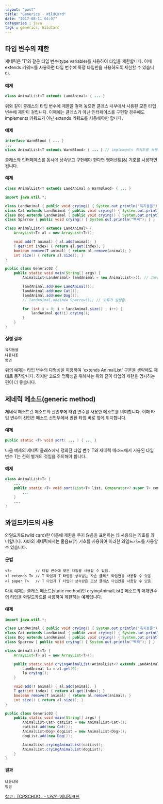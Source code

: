 ```yaml
---
layout: "post"
title: "Generics - WildCard"
date: "2017-08-11 04:07"
categories : java
tags : generics, WildCard
---
```



## 타입 변수의 제한

제네릭은 'T'와 같은 타입 변수(type variable)를 사용하여 타입을 제한합니다.
이때 extends 키워드를 사용하면 타입 변수에 특정 타입만을 사용하도록 제한할 수 있습니다.

#### 예제

```java
class AnimalList<T extends LandAnimal> { ... }
```

위와 같이 클래스의 타입 변수에 제한을 걸어 놓으면 클래스 내부에서 사용된 모든 타입 변수에 제한이 걸립니다.
이때에는 클래스가 아닌 인터페이스를 구현할 경우에도 implements 키워드가 아닌 extends 키워드를 사용해야만 합니다.

#### 예제

```java
interface WarmBlood { ... }
...
class AnimalList<T extends WarmBlood> { ... } // implements 키워드를 사용해서는 안됨.
 ```

클래스와 인터페이스를 동시에 상속받고 구현해야 한다면 엠퍼센트(&) 기호를 사용하면 됩니다.

#### 예제

```java
class AnimalList<T extends LandAnimal & WarmBlood> { ... }
```

```java
import java.util.*;

class LandAnimal { public void crying() { System.out.println("육지동물"); } }
class Cat extends LandAnimal { public void crying() { System.out.println("냐옹냐옹"); } }
class Dog extends LandAnimal { public void crying() { System.out.println("멍멍"); } }
class Sparrow { public void crying() { System.out.println("짹짹"); } }

class AnimalList<T extends LandAnimal> {
    ArrayList<T> al = new ArrayList<T>();

    void add(T animal) { al.add(animal); }
    T get(int index) { return al.get(index); }
    boolean remove(T animal) { return al.remove(animal); }
    int size() { return al.size(); }
}

public class Generic02 {
    public static void main(String[] args) {
        AnimalList<LandAnimal> landAnimal = new AnimalList<>(); // Java SE 7부터 생략가능함.

        landAnimal.add(new LandAnimal());
        landAnimal.add(new Cat());
        landAnimal.add(new Dog());
        // landAnimal.add(new Sparrow()); // 오류가 발생함.

        for (int i = 0; i < landAnimal.size() ; i++) {
            landAnimal.get(i).crying();
        }
    }
}
```

#### 실행 결과

```
육지동물
냐옹냐옹
멍멍
```

위의 예제는 타입 변수의 다형성을 이용하여 'extends AnimalList' 구문을 생략해도 제대로 동작합니다.
하지만 코드의 명확성을 위해서는 위와 같이 타입의 제한을 명시하는 편이 더 좋습니다.

## 제네릭 메소드(generic method)

제네릭 메소드란 메소드의 선언부에 타입 변수를 사용한 메소드를 의미합니다.
이때 타입 변수의 선언은 메소드 선언부에서 반환 타입 바로 앞에 위치합니다.

#### 예제

```java
public static <T> void sort( ... ) { ... }
 ```

다음 예제의 제네릭 클래스에서 정의된 타입 변수 T와 제네릭 메소드에서 사용된 타입 변수 T는 전혀 별개의 것임을 주의해야 합니다.

#### 예제

```java
class AnimalList<T> {
    ...
    public static <T> void sort(List<T> list, Comparator<? super T> comp) {
        ...
    }
    ...
}
```

## 와일드카드의 사용

와일드카드(wild card)란 이름에 제한을 두지 않음을 표현하는 데 사용되는 기호를 의미합니다.
자바의 제네릭에서는 물음표(?) 기호를 사용하여 이러한 와일드카드를 사용할 수 있습니다.

#### 문법

```
<?>           // 타입 변수에 모든 타입을 사용할 수 있음.
<? extends T> // T 타입과 T 타입을 상속받는 자손 클래스 타입만을 사용할 수 있음.
<? super T>   // T 타입과 T 타입이 상속받은 조상 클래스 타입만을 사용할 수 있음.
 ```


다음 예제는 클래스 메소드(static method)인 cryingAnimalList() 메소드의 매개변수의 타입을 와일드카드를 사용하여 제한하는 예제입니다.

#### 예제

```java
import java.util.*;

class LandAnimal { public void crying() { System.out.println("육지동물"); } }
class Cat extends LandAnimal { public void crying() { System.out.println("냐옹냐옹"); } }
class Dog extends LandAnimal { public void crying() { System.out.println("멍멍"); } }
class Sparrow { public void crying() { System.out.println("짹짹"); } }

class AnimalList<T> {
    ArrayList<T> al = new ArrayList<T>();

    public static void cryingAnimalList(AnimalList<? extends LandAnimal> al) {
        LandAnimal la = al.get(0);
        la.crying();
    }

    void add(T animal) { al.add(animal); }
    T get(int index) { return al.get(index); }
    boolean remove(T animal) { return al.remove(animal); }
    int size() { return al.size(); }
}

public class Generic03 {
    public static void main(String[] args) {
        AnimalList<Cat> catList = new AnimalList<Cat>();
        catList.add(new Cat());
        AnimalList<Dog> dogList = new AnimalList<Dog>();
        dogList.add(new Dog());

        AnimalList.cryingAnimalList(catList);
        AnimalList.cryingAnimalList(dogList);
    }
}
```
#### 결과
```
냐옹냐옹
멍멍
```


[참고 : TCPSCHOOL - 다양한 제네릭표현](http://tcpschool.com/java/java_generic_various)
